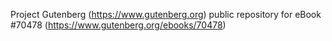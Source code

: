 Project Gutenberg (https://www.gutenberg.org) public repository for
eBook #70478 (https://www.gutenberg.org/ebooks/70478)
